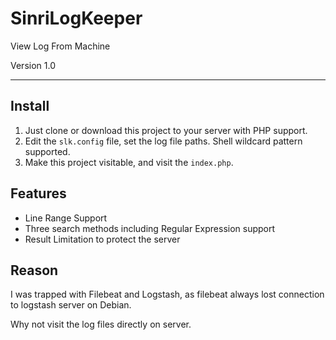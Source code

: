 # SinriLogKeeper

View Log From Machine

Version 1.0

----

## Install

1. Just clone or download this project to your server with PHP support.
2. Edit the `slk.config` file, set the log file paths. Shell wildcard pattern supported.
3. Make this project visitable, and visit the `index.php`.

## Features

* Line Range Support
* Three search methods including Regular Expression support
* Result Limitation to protect the server

## Reason

I was trapped with Filebeat and Logstash, as filebeat always lost connection to logstash server on Debian.

Why not visit the log files directly on server.